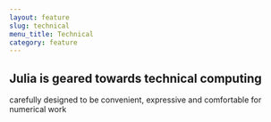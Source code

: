 ```yaml
---
layout: feature
slug: technical
menu_title: Technical
category: feature
---
```

## Julia is geared towards technical computing

carefully designed to be convenient, expressive and comfortable for numerical work
